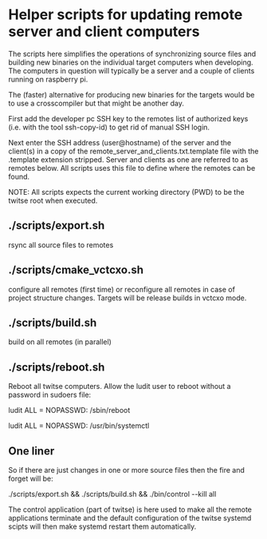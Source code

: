 # Helper scripts for updating remote server and client computers

The scripts here simplifies the operations of synchronizing source files and building new binaries on the individual target computers when developing. The computers in question will typically be a server and a couple of clients running on raspberry pi.

The (faster) alternative for producing new binaries for the targets would be to use a crosscompiler but that might be another day.

First add the developer pc SSH key to the remotes list of authorized keys (i.e. with the tool ssh-copy-id) to get rid of manual SSH login.

Next enter the SSH address (user@hostname) of the server and the client(s) in a copy of the remote_server_and_clients.txt.template file with the .template extension stripped. Server and clients as one are referred to as remotes below. All scripts uses this file to define where the remotes can be found.



NOTE: All scripts expects the current working directory (PWD) to be the twitse root when executed.



## ./scripts/export.sh

rsync all source files to remotes



## ./scripts/cmake_vctcxo.sh

configure all remotes (first time) or reconfigure all remotes in case of project structure changes. Targets will be release builds in vctcxo mode.



## ./scripts/build.sh

build on all remotes (in parallel)



## ./scripts/reboot.sh

Reboot all twitse computers. Allow the ludit user to reboot without a password in sudoers file:

ludit ALL = NOPASSWD: /sbin/reboot

ludit ALL = NOPASSWD: /usr/bin/systemctl





## One liner

So if there are just changes in one or more source files then the fire and forget will be:

./scripts/export.sh && ./scripts/build.sh && ./bin/control --kill all

The control application (part of twitse) is here used to make all the remote applications terminate and the default configuration of the twitse systemd scipts will then make systemd restart them automatically.


